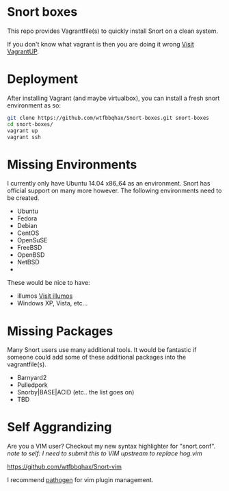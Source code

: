 Snort boxes
===========
This repo provides Vagrantfile(s) to quickly install Snort on a clean system.

If you don't know what vagrant is then you are doing it wrong [Visit VagrantUP](https://www.vagrantup.com/).


Deployment
==========

After installing Vagrant (and maybe virtualbox), you can install
a fresh snort environment as so:

```bash
git clone https://github.com/wtfbbqhax/Snort-boxes.git snort-boxes
cd snort-boxes/
vagrant up
vagrant ssh
```

Missing Environments
====================

I currently only have Ubuntu 14.04 x86_64 as an environment. Snort has
official support on many more however. The following environments 
need to be created.

* Ubuntu
* Fedora
* Debian
* CentOS
* OpenSuSE
* FreeBSD
* OpenBSD
* NetBSD
* 

These would be nice to have:

* illumos [Visit illumos](http://wiki.illumos.org/)
* Windows XP, Vista, etc...

Missing Packages
================

Many Snort users use many additional tools. It would be fantastic if someone could add some of these additional packages into the vagrantfile(s).

* Barnyard2
* Pulledpork
* Snorby|BASE|ACID (etc.. the list goes on)
* TBD

Self Aggrandizing
=================

Are you a VIM user? Checkout my new syntax highlighter for "snort.conf".
_note to self: I need to submit this to VIM upstream to replace hog.vim_

https://github.com/wtfbbqhax/Snort-vim

I recommend [pathogen](https://github.com/tpope/vim-pathogen) for vim plugin management.





